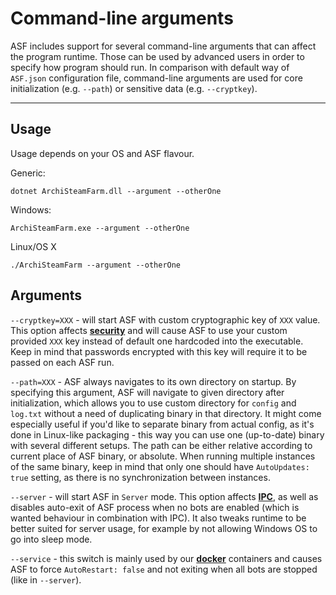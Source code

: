 # Command-line arguments

ASF includes support for several command-line arguments that can affect the program runtime. Those can be used by advanced users in order to specify how program should run. In comparison with default way of `ASF.json` configuration file, command-line arguments are used for core initialization (e.g. `--path`) or sensitive data (e.g. `--cryptkey`).

---

## Usage

Usage depends on your OS and ASF flavour.

Generic:

```
dotnet ArchiSteamFarm.dll --argument --otherOne
```

Windows:

```
ArchiSteamFarm.exe --argument --otherOne
```

Linux/OS X

```
./ArchiSteamFarm --argument --otherOne
```

## Arguments

`--cryptkey=XXX` - will start ASF with custom cryptographic key of `XXX` value. This option affects **[security](https://github.com/JustArchi/ArchiSteamFarm/wiki/Security)** and will cause ASF to use your custom provided `XXX` key instead of default one hardcoded into the executable. Keep in mind that passwords encrypted with this key will require it to be passed on each ASF run.

`--path=XXX` - ASF always navigates to its own directory on startup. By specifying this argument, ASF will navigate to given directory after initialization, which allows you to use custom directory for `config` and `log.txt` without a need of duplicating binary in that directory. It might come especially useful if you'd like to separate binary from actual config, as it's done in Linux-like packaging - this way you can use one (up-to-date) binary with several different setups. The path can be either relative according to current place of ASF binary, or absolute. When running multiple instances of the same binary, keep in mind that only one should have `AutoUpdates: true` setting, as there is no synchronization between instances.

`--server` - will start ASF in `Server` mode. This option affects **[IPC](https://github.com/JustArchi/ArchiSteamFarm/wiki/IPC)**, as well as disables auto-exit of ASF process when no bots are enabled (which is wanted behaviour in combination with IPC). It also tweaks runtime to be better suited for server usage, for example by not allowing Windows OS to go into sleep mode.

`--service` - this switch is mainly used by our **[docker](https://github.com/JustArchi/ArchiSteamFarm/wiki/Docker)** containers and causes ASF to force `AutoRestart: false` and not exiting when all bots are stopped (like in `--server`).